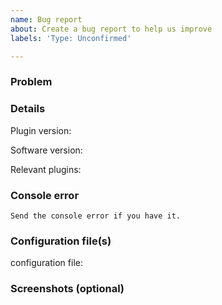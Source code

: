 ```yaml
---
name: Bug report
about: Create a bug report to help us improve
labels: 'Type: Unconfirmed'

---
```


<!-- These comments will not show just read it and you don't need to delete them.-->

### Problem
<!--Understand what the problem is with the plugin.-->

### Details
Plugin version: 

Software <!--(Spigot/Bukkit etc.. `/version`) -->version: 

Relevant plugins<!-- (optional)-->: 

### Console error
```
Send the console error if you have it.
```

### Configuration file(s)
<!--Send the configuration file(s) to [pastebin.com](pastebin.com) or [hastebin.com](hastebin.com) or to other sites.-->
configuration file: 
<!--Or if you using bungee or sponge then insert here the main config-->

### Screenshots (optional)
<!--Send a few pictures about the problem if you can.-->
